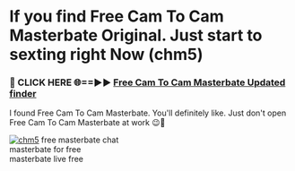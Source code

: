 # If you find Free Cam To Cam Masterbate Original. Just start to sexting right Now (chm5)

<h3>🔴 CLICK HERE 🌐==►► <a href="https://tinyurl.com/mtbk5fxa" rel="nofollow">Free Cam To Cam Masterbate Updated finder</a></h3>

I found Free Cam To Cam Masterbate. You'll definitely like. Just don't open Free Cam To Cam Masterbate at work 😉💬

[![chm5](https://i.imgur.com/Q8WKrnY.jpeg)](https://tinyurl.com/mtbk5fxa)
free masterbate chat<br>
masterbate for free<br>
masterbate live free